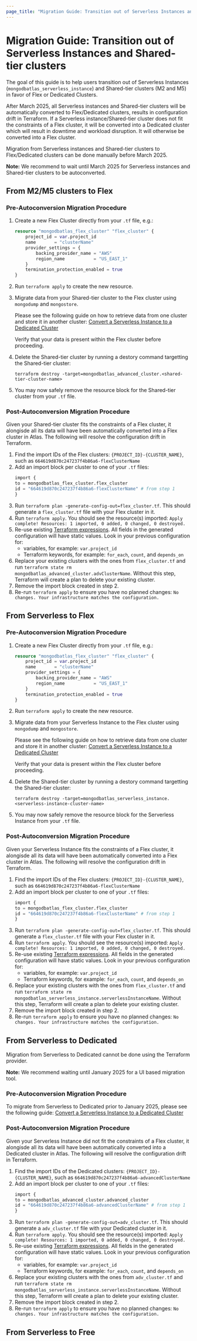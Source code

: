 ```yaml
---
page_title: "Migration Guide: Transition out of Serverless Instances and Shared-tier clusters"
---
```


# Migration Guide: Transition out of Serverless Instances and Shared-tier clusters

The goal of this guide is to help users transition out of Serverless Instances (`mongodbatlas_serverless_instance`) and Shared-tier clusters (M2 and M5) in favor of Flex or Dedicated Clusters. 

After March 2025, all Serverless instances and Shared-tier clusters will be automatically converted to Flex/Dedicated clusters, results in configuration drift in Terraform. If a Serverless instance/Shared-tier cluster does not fit the constraints of a Flex cluster, it will be converted into a Dedicated cluster which will result in downtime and workload disruption. It will otherwise be converted into a Flex cluster.

Migration from Serverless instances and Shared-tier clusters to Flex/Dedicated clusters can be done manually before March 2025. 

**Note:** We recommend to wait until March 2025 for Serverless instances and Shared-tier clusters to be autoconverted.

## From M2/M5 clusters to Flex 
### Pre-Autoconversion Migration Procedure

1. Create a new Flex Cluster directly from your `.tf` file, e.g.:

    ```terraform
    resource "mongodbatlas_flex_cluster" "flex_cluster" {
        project_id = var.project_id
        name       = "clusterName"
        provider_settings = {
            backing_provider_name = "AWS"
            region_name           = "US_EAST_1"
        }
        termination_protection_enabled = true
    }
    ```
2.  Run `terraform apply` to create the new resource.
3. Migrate data from your Shared-tier cluster to the Flex cluster using `mongodump` and `mongostore`.

    Please see the following guide on how to retrieve data from one cluster and store it in another cluster: [Convert a Serverless Instance to a Dedicated Cluster](https://www.mongodb.com/docs/atlas/tutorial/convert-serverless-to-dedicated/)

    Verify that your data is present within the Flex cluster before proceeding.
4. Delete the Shared-tier cluster by running a destory command targetting the Shared-tier cluster:

    `terraform destroy -target=mongodbatlas_advanced_cluster.<shared-tier-cluster-name>`

 5. You may now safely remove the resource block for the Shared-tier cluster from your `.tf` file.

### Post-Autoconversion Migration Procedure

Given your Shared-tier cluster fits the constraints of a Flex cluster, it alongisde all its data will have been automatically converted into a Flex cluster in Atlas. The following will resolve the configuration drift in Terraform.

1. Find the import IDs of the Flex clusters: `{PROJECT_ID}-{CLUSTER_NAME}`, such as `664619d870c247237f4b86a6-flexClusterName`
2. Add an import block per cluster to one of your `.tf` files:
    ```terraform
    import {
    to = mongodbatlas_flex_cluster.flex_cluster
    id = "664619d870c247237f4b86a6-flexClusterName" # from step 1
    }
    ```
3. Run `terraform plan -generate-config-out=flex_cluster.tf`. This should generate a `flex_cluster.tf` file with your Flex cluster in it.
4. Run `terraform apply`. You should see the resource(s) imported: `Apply complete! Resources: 1 imported, 0 added, 0 changed, 0 destroyed.`
5. Re-use existing [Terraform expressions](https://developer.hashicorp.com/terraform/language/expressions). All fields in the generated configuration will have static values. Look in your previous configuration for:
   - variables, for example: `var.project_id`
   - Terraform keywords, for example: `for_each`, `count`, and `depends_on`
6. Replace your existing clusters with the ones from `flex_cluster.tf` and run `terraform state rm mongodbatlas_advanced_cluster.advClusterName`. Without this step, Terraform will create a plan to delete your existing cluster.
7.  Remove the import block created in step 2.
8.  Re-run `terraform apply` to ensure you have no planned changes: `No changes. Your infrastructure matches the configuration.` 


## From Serverless to Flex

### Pre-Autoconversion Migration Procedure

1. Create a new Flex Cluster directly from your `.tf` file, e.g.:

    ```terraform
    resource "mongodbatlas_flex_cluster" "flex_cluster" {
        project_id = var.project_id
        name       = "clusterName"
        provider_settings = {
            backing_provider_name = "AWS"
            region_name           = "US_EAST_1"
        }
        termination_protection_enabled = true
    }
    ```
2.  Run `terraform apply` to create the new resource.
3. Migrate data from your Serverless Instance to the Flex cluster using `mongodump` and `mongostore`.

    Please see the following guide on how to retrieve data from one cluster and store it in another cluster: [Convert a Serverless Instance to a Dedicated Cluster](https://www.mongodb.com/docs/atlas/tutorial/convert-serverless-to-dedicated/)

    Verify that your data is present within the Flex cluster before proceeding.
4. Delete the Shared-tier cluster by running a destory command targetting the Shared-tier cluster:

    `terraform destroy -target=mongodbatlas_serverless_instance.<serverless-instance-cluster-name>`

 5. You may now safely remove the resource block for the Serverless Instance from your `.tf` file.

### Post-Autoconversion Migration Procedure

Given your Serverless Instance fits the constraints of a Flex cluster, it alongisde all its data will have been automatically converted into a Flex cluster in Atlas. The following will resolve the configuration drift in Terraform.

1. Find the import IDs of the Flex clusters: `{PROJECT_ID}-{CLUSTER_NAME}`, such as `664619d870c247237f4b86a6-flexClusterName`
2. Add an import block per cluster to one of your `.tf` files:
    ```terraform
    import {
    to = mongodbatlas_flex_cluster.flex_cluster
    id = "664619d870c247237f4b86a6-flexClusterName" # from step 1
    }
    ```
3. Run `terraform plan -generate-config-out=flex_cluster.tf`. This should generate a `flex_cluster.tf` file with your Flex cluster in it.
4. Run `terraform apply`. You should see the resource(s) imported: `Apply complete! Resources: 1 imported, 0 added, 0 changed, 0 destroyed.`
5. Re-use existing [Terraform expressions](https://developer.hashicorp.com/terraform/language/expressions). All fields in the generated configuration will have static values. Look in your previous configuration for:
   - variables, for example: `var.project_id`
   - Terraform keywords, for example: `for_each`, `count`, and `depends_on`
6. Replace your existing clusters with the ones from `flex_cluster.tf` and run `terraform state rm mongodbatlas_serverless_instance.serverlessInstanceName`. Without this step, Terraform will create a plan to delete your existing cluster.
7.  Remove the import block created in step 2.
8.  Re-run `terraform apply` to ensure you have no planned changes: `No changes. Your infrastructure matches the configuration.` 


## From Serverless to Dedicated 

Migration from Serverless to Dedicated cannot be done using the Terraform provider.

**Note:** We recommend waiting until January 2025 for a UI based migration tool.

### Pre-Autoconversion Migration Procedure

To migrate from Serverless to Dedicated prior to January 2025, please see the following guide: [Convert a Serverless Instance to a Dedicated Cluster](https://www.mongodb.com/docs/atlas/tutorial/convert-serverless-to-dedicated/)

### Post-Autoconversion Migration Procedure
Given your Serverless Instance did not fit the constraints of a Flex cluster, it alongisde all its data will have been automatically converted into a Dedicated cluster in Atlas. The following will resolve the configuration drift in Terraform.

1. Find the import IDs of the Dedicated clusters: `{PROJECT_ID}-{CLUSTER_NAME}`, such as `664619d870c247237f4b86a6-advancedClusterName`
2. Add an import block per cluster to one of your `.tf` files:
    ```terraform
    import {
    to = mongodbatlas_advanced_cluster.advanced_cluster
    id = "664619d870c247237f4b86a6-advancedClusterName" # from step 1
    }
    ```
3. Run `terraform plan -generate-config-out=adv_cluster.tf`. This should generate a `adv_cluster.tf` file with your Dedicated cluster in it.
4. Run `terraform apply`. You should see the resource(s) imported: `Apply complete! Resources: 1 imported, 0 added, 0 changed, 0 destroyed.`
5. Re-use existing [Terraform expressions](https://developer.hashicorp.com/terraform/language/expressions). All fields in the generated configuration will have static values. Look in your previous configuration for:
   - variables, for example: `var.project_id`
   - Terraform keywords, for example: `for_each`, `count`, and `depends_on`
6. Replace your existing clusters with the ones from `adv_cluster.tf` and run `terraform state rm mongodbatlas_serverless_instance.serverlessInstanceName`. Without this step, Terraform will create a plan to delete your existing cluster.
7.  Remove the import block created in step 2.
8.  Re-run `terraform apply` to ensure you have no planned changes: `No changes. Your infrastructure matches the configuration.` 


## From Serverless to Free 
